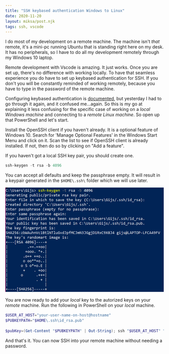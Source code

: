 ```yaml
---
title: "SSH keybased authentication Windows to Linux"
date: 2020-11-20
layout: miksa/post.njk
tags: ssh, vscode
---
```


I do most of my development on a remote machine. The machine isn't *that* remote, it's a mini-pc running Ubuntu that is standing right here on my desk. It has no peripherals, so I have to do all my development remotely through my Windows 10 laptop.

Remote development with Vscode is amazing. It just works. Once you are set up, there's no difference with working locally. To have that seamless experience you do have to set up keybased authentication for SSH. If you don't you will be constantly reminded of working remotely, because you have to type in the password of the remote machine.

Configuring keybased authentication is [documented](https://code.visualstudio.com/docs/remote/troubleshooting#_configuring-key-based-authentication), but yesterday I had to go through it again, and it confused me...again. So this is my go at explaining it less confusing for the specific case of working on a *local Windows machine* and connecting to a *remote Linux machine*. So open up that PowerShell and let's start.

Install the OpenSSH client if you haven't already. It is a optional feature of Windows 10. Search for 'Manage Optional Features' in the Windows Start Menu and click on it. Scan the list to see if OpenSSH client is already installed. If not, then do so by clicking on "Add a feature".

If you haven't got a local SSH key pair, you should create one.

```PowerShell
ssh-keygen -t rsa -b 4096
```

You can accept all defaults and keep the passphrase empty. It will result in a keypair generated in the `$HOME\.ssh\` folder which we will use later.

![Create your local SSH key pair](/images/ssh-keypair.gif)

You are now ready to add your *local* key to the autorized keys on your *remote* machine. Run the following in PowerShell on your *local* machine.

```PowerShell
$USER_AT_HOST="your-user-name-on-host@hostname"
$PUBKEYPATH="$HOME\.ssh\id_rsa.pub"

$pubKey=(Get-Content "$PUBKEYPATH" | Out-String); ssh "$USER_AT_HOST" "mkdir -p ~/.ssh && chmod 700 ~/.ssh && echo '${pubKey}' >> ~/.ssh/authorized_keys && chmod 600 ~/.ssh/authorized_keys"
```

And that's it. You can now SSH into your remote machine without needing a password.
